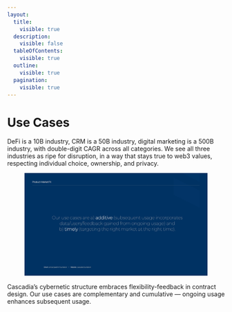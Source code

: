 ```yaml
---
layout:
  title:
    visible: true
  description:
    visible: false
  tableOfContents:
    visible: true
  outline:
    visible: true
  pagination:
    visible: true
---
```


# Use Cases

DeFi is a 10B industry, CRM is a 50B industry, digital marketing is a 500B industry, with double-digit CAGR across all categories. We see all three industries as ripe for disruption, in a way that stays true to web3 values, respecting individual choice, ownership, and privacy.

<figure><img src="../.gitbook/assets/Cascadia Deck_Page_13.jpg" alt=""><figcaption></figcaption></figure>

Cascadia’s cybernetic structure embraces flexibility-feedback in contract design. Our use cases are complementary and cumulative — ongoing usage enhances subsequent usage.
